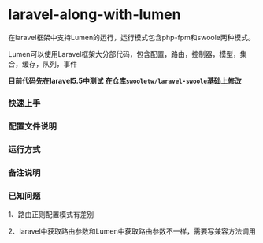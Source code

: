 # laravel-along-with-lumen
在laravel框架中支持Lumen的运行，运行模式包含php-fpm和swoole两种模式。

Lumen可以使用Laravel框架大分部代码，包含配置，路由，控制器，模型，集合，缓存，队列，事件

**目前代码先在laravel5.5中测试**
**在仓库`swooletw/laravel-swoole`基础上修改**

### 快速上手
### 配置文件说明
### 运行方式

### 备注说明

### 已知问题
1、路由正则配置模式有差别

2、laravel中获取路由参数和Lumen中获取路由参数不一样，需要写兼容方法调用